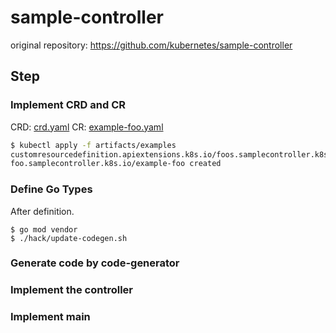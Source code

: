 # sample-controller
original repository: https://github.com/kubernetes/sample-controller

## Step
### Implement CRD and CR
CRD: [crd.yaml](./artifacts/examples/crd.yaml)
CR: [example-foo.yaml](./artifacts/examples/example-foo.yaml)

```bash
$ kubectl apply -f artifacts/examples
customresourcedefinition.apiextensions.k8s.io/foos.samplecontroller.k8s.io unchanged
foo.samplecontroller.k8s.io/example-foo created
```

### Define Go Types

After definition.
```
$ go mod vendor
$ ./hack/update-codegen.sh
```

### Generate code by code-generator
### Implement the controller
### Implement main
